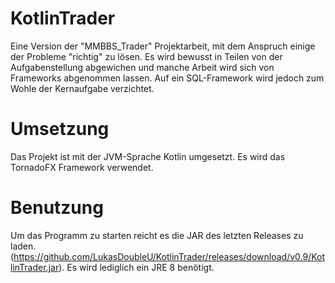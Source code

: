 # KotlinTrader
Eine Version der "MMBBS_Trader" Projektarbeit, mit dem Anspruch einige der Probleme "richtig" zu lösen.
Es wird bewusst in Teilen von der Aufgabenstellung abgewichen und manche Arbeit wird sich von Frameworks abgenommen lassen.
Auf ein SQL-Framework wird jedoch zum Wohle der Kernaufgabe verzichtet.

# Umsetzung
Das Projekt ist mit der JVM-Sprache Kotlin umgesetzt.
Es wird das TornadoFX Framework verwendet.

# Benutzung
Um das Programm zu starten reicht es die JAR des letzten Releases zu laden.
(https://github.com/LukasDoubleU/KotlinTrader/releases/download/v0.9/KotlinTrader.jar).
Es wird lediglich ein JRE 8 benötigt.
